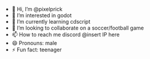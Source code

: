- 👋 Hi, I’m @pixelprick
- 👀 I’m interested in godot
- 🌱 I’m currently learning cdscript
- 💞️ I’m looking to collaborate on a soccer/football game
- 📫 How to reach me discord @insert IP here
- 😄 Pronouns: male
- ⚡ Fun fact: teenager

<!---
pixelprick/pixelprick is a ✨ special ✨ repository because its `README.md` (this file) appears on your GitHub profile.
You can click the Preview link to take a look at your changes.
--->
